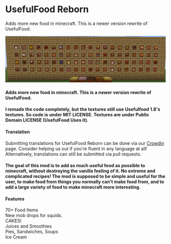 # UsefulFood Reborn
Adds more new food in minecraft. This is a newer version rewrite of UsefulFood.

![2023-08-08 171407.png](../../img/usefulfood/mL7a3PTWtuRVxwd.png)   
#### Adds more new food in minecraft. This is a newer version rewrite of UsefulFood.

#### I remade the code completely, but the textures still use Usefulfood 1.8's textures. So code is under MIT LICENSE. Textures are under Public Domain LICENSE (UsefulFood Uses it).

#### Translation
Submitting translations for UsefulFood Reborn can be done via our [Crowdin](https://crowdin.com/project/usefulfood-reborn) page. Consider helping us out if you're fluent in any language at all! Alternatively, translations can still be submitted via pull requests.

#### The goal of this mod is to add as much useful food as possible to minecraft, without destroying the vanilla feeling of it. No extreme and complicated recipes! The mod is supposed to be simple and useful for the user, to make food from things you normally can't make food from, and to add a large variety of food to make minecraft more interesting.



#### Features
70+ Food Items  
New mob drops for squids.  
CAKES!  
Juices and Smoothies  
Pies, Sandwiches, Soups  
Ice Cream   
